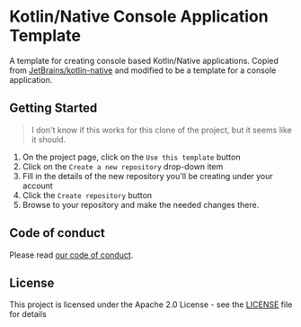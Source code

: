 # Kotlin/Native Console Application Template

A template for creating console based Kotlin/Native applications.
Copied from [JetBrains/kotlin-native](https://github.com/Kotlin/kmp-native-wizard) and modified to be a template for a
console application. 

## Getting Started

> I don't know if this works for this clone of the project, but it seems like it should.

1. On the project page, click on the `Use this template` button
2. Click on the `Create a new repository` drop-down item
3. Fill in the details of the new repository you'll be creating under your account
4. Click the `Create repository` button
5. Browse to your repository and make the needed changes there.

## Code of conduct

Please read [our code of conduct](https://github.com/jetbrains#code-of-conduct).

## License

This project is licensed under the Apache 2.0 License - see the [LICENSE](LICENSE) file for details
